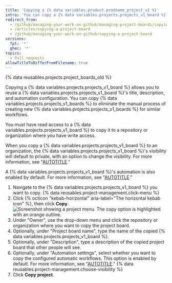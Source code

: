 ```yaml
---
title: 'Copying a {% data variables.product.prodname_project_v1 %}'
intro: 'You can copy a {% data variables.projects.projects_v1_board %} to quickly create a new project. Copying frequently used or highly customized {% data variables.projects.projects_v1_boards %} helps standardize your workflow.'
redirect_from:
  - /github/managing-your-work-on-github/managing-project-boards/copying-a-project-board
  - /articles/copying-a-project-board
  - /github/managing-your-work-on-github/copying-a-project-board
versions:
  fpt: '*'
  ghec: '*'
topics:
  - Pull requests
allowTitleToDifferFromFilename: true
---
```

{% data reusables.projects.project_boards_old %}

Copying a {% data variables.projects.projects_v1_board %} allows you to reuse a {% data variables.projects.projects_v1_board %}'s title, description, and automation configuration. You can copy {% data variables.projects.projects_v1_boards %} to eliminate the manual process of creating new {% data variables.projects.projects_v1_boards %} for similar workflows.

You must have read access to a {% data variables.projects.projects_v1_board %} to copy it to a repository or organization where you have write access.

When you copy a {% data variables.projects.projects_v1_board %} to an organization, the {% data variables.projects.projects_v1_board %}'s visibility will default to private, with an option to change the visibility. For more information, see "[AUTOTITLE](/issues/organizing-your-work-with-project-boards/managing-project-boards/changing-project-board-visibility)."

A {% data variables.projects.projects_v1_board %}'s automation is also enabled by default. For more information, see "[AUTOTITLE](/issues/organizing-your-work-with-project-boards/managing-project-boards/about-automation-for-project-boards)."

1. Navigate to the {% data variables.projects.projects_v1_board %} you want to copy.
{% data reusables.project-management.click-menu %}
1. Click {% octicon "kebab-horizontal" aria-label="The horizontal kebab icon" %}, then click **Copy**.
![Screenshot showing a project menu. The copy option is highlighted with an orange outline.](/assets/images/help/projects/project-board-copy-setting.png)
1. Under "Owner", use the drop-down menu and click the repository or organization where you want to copy the project board.
1. Optionally, under "Project board name", type the name of the copied {% data variables.projects.projects_v1_board %}.
1. Optionally, under "Description", type a description of the copied project board that other people will see.
1. Optionally, under "Automation settings", select whether you want to copy the configured automatic workflows. This option is enabled by default. For more information, see "[AUTOTITLE](/issues/organizing-your-work-with-project-boards/managing-project-boards/about-automation-for-project-boards)."
{% data reusables.project-management.choose-visibility %}
1. Click **Copy project**.
